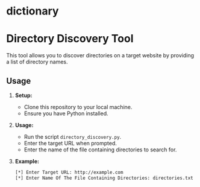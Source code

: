 # dictionary
# Directory Discovery Tool

This tool allows you to discover directories on a target website by providing a list of directory names.

## Usage

1. **Setup:**
   - Clone this repository to your local machine.
   - Ensure you have Python installed.

2. **Usage:**
   - Run the script `directory_discovery.py`.
   - Enter the target URL when prompted.
   - Enter the name of the file containing directories to search for.

3. **Example:**
   ```bash
   [*] Enter Target URL: http://example.com
   [*] Enter Name Of The File Containing Directories: directories.txt
